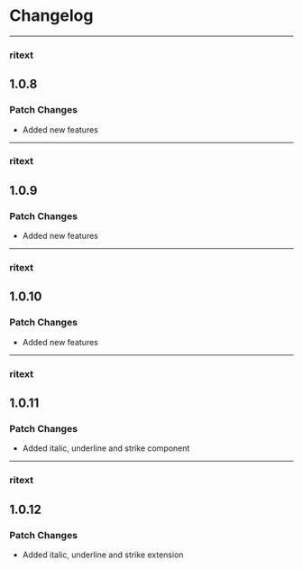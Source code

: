 # Changelog


---

### ritext

## 1.0.8

### Patch Changes

- Added new features

---

### ritext

## 1.0.9

### Patch Changes

- Added new features

---

### ritext

## 1.0.10

### Patch Changes

- Added new features

---

### ritext

## 1.0.11

### Patch Changes

- Added italic, underline and strike component

---

### ritext

## 1.0.12

### Patch Changes

- Added italic, underline and strike extension
